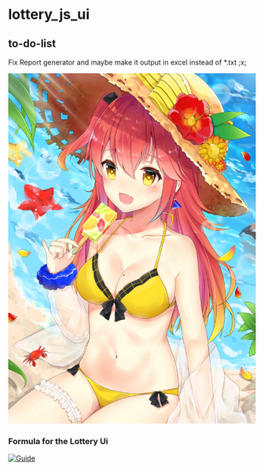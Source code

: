# lottery_js_ui

## to-do-list

<p>Fix Report generator and maybe make it output in excel instead of *.txt ;x;</p>

![A picture of applesauce](src/images/start_applesauce.jpg)

### Formula for the Lottery Ui

[![Guide](https://img.youtube.com/vi/x28LkA88LmQ/0.jpg)](https://www.youtube.com/watch?v=x28LkA88LmQ)
